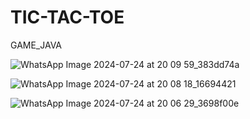 # TIC-TAC-TOE
GAME_JAVA 


![WhatsApp Image 2024-07-24 at 20 09 59_383dd74a](https://github.com/user-attachments/assets/5ff0d144-ff74-44c7-96fb-c541b6382931)


![WhatsApp Image 2024-07-24 at 20 08 18_16694421](https://github.com/user-attachments/assets/f2596645-031a-47c8-90d8-b900213697fc)


![WhatsApp Image 2024-07-24 at 20 06 29_3698f00e](https://github.com/user-attachments/assets/b1862bcd-ca0a-42c3-9fdc-ec9128beb807)
